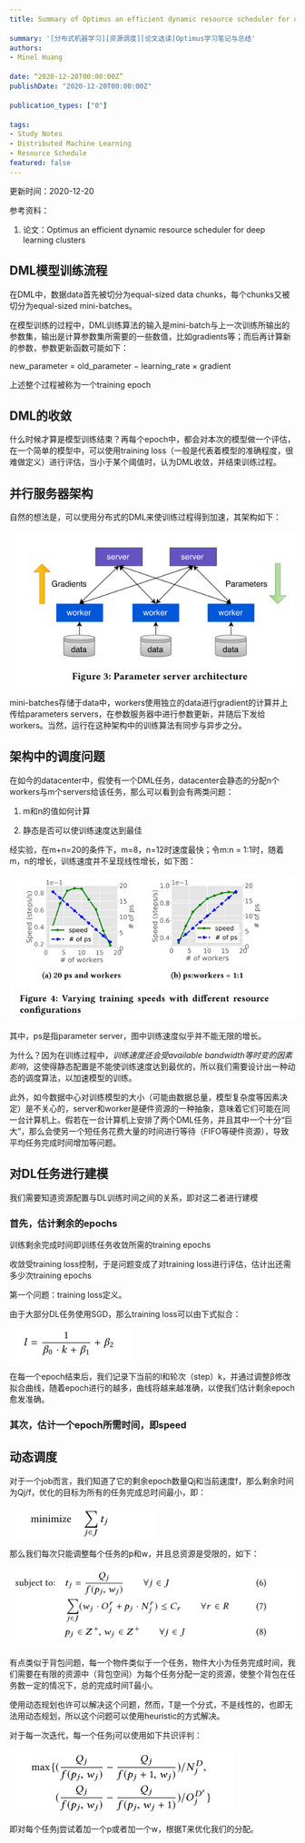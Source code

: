 ```yaml
---
title: Summary of Optimus an efficient dynamic resource scheduler for deep learning clusters

summary: '[分布式机器学习][资源调度][论文选读]Optimus学习笔记与总结'
authors:
- Minel Huang

date: “2020-12-20T00:00:00Z”
publishDate: "2020-12-20T00:00:00Z"

publication_types: ["0"]

tags: 
- Study Notes
- Distributed Machine Learning
- Resource Schedule
featured: false
---
```


更新时间：2020-12-20

参考资料：
1. 论文：Optimus an efficient dynamic resource scheduler for deep learning clusters

## **DML模型训练流程**

在DML中，数据data首先被切分为equal-sized data chunks，每个chunks又被切分为equal-sized mini-batches。

在模型训练的过程中，DML训练算法的输入是mini-batch与上一次训练所输出的参数集，输出是计算参数集所需要的一些数值，比如gradients等；而后再计算新的参数，参数更新函数可能如下：

new_parameter = old_parameter − learning_rate × gradient

上述整个过程被称为一个training epoch

## **DML的收敛**

什么时候才算是模型训练结束？再每个epoch中，都会对本次的模型做一个评估，在一个简单的模型中，可以使用training loss（一般是代表着模型的准确程度，很难做定义）进行评估，当小于某个阈值时，认为DML收敛，并结束训练过程。

## **并行服务器架构**

自然的想法是，可以使用分布式的DML来使训练过程得到加速，其架构如下：

![](./01.png)

mini-batches存储于data中，workers使用独立的data进行gradient的计算并上传给parameters servers，在参数服务器中进行参数更新，并随后下发给workers。当然，运行在这种架构中的训练算法有同步与异步之分。

## **架构中的调度问题**

在如今的datacenter中，假使有一个DML任务，datacenter会静态的分配n个workers与m个servers给该任务，那么可以看到会有两类问题：

1. m和n的值如何计算

2. 静态是否可以使训练速度达到最佳

经实验，在m+n=20的条件下，m=8，n=12时速度最快；令m:n = 1:1时，随着m，n的增长，训练速度并不呈现线性增长，如下图：

![](./02.png)

其中，ps是指parameter server，图中训练速度似乎并不能无限的增长。

为什么？因为在训练过程中，*训练速度还会受available bandwidth等时变的因素影响*，这使得静态配置是不能使训练速度达到最优的，所以我们需要设计出一种动态的调度算法，以加速模型的训练。

此外，如今数据中心对训练模型的大小（可能由数据总量，模型复杂度等因素决定）是不关心的，server和worker是硬件资源的一种抽象，意味着它们可能在同一台计算机上。假若在一台计算机上安排了两个DML任务，并且其中一个十分“巨大”，那么会使另一个短任务花费大量的时间进行等待（FIFO等硬件资源），导致平均任务完成时间增加等问题。

## **对DL任务进行建模**

我们需要知道资源配置与DL训练时间之间的关系，即对这二者进行建模

### **首先，估计剩余的epochs**

训练剩余完成时间即训练任务收敛所需的training epochs

收敛受training loss控制，于是问题变成了对training loss进行评估，估计出还需多少次training epochs

第一个问题：training loss定义。

由于大部分DL任务使用SGD，那么training loss可以由下式拟合：

![](./03.png)

在每一个epoch结束后，我们记录下当前的l和轮次（step）k，并通过调整β修改拟合曲线，随着epoch进行的越多，曲线将越来越准确，以使我们估计剩余epoch愈发准确。

### **其次，估计一个epoch所需时间，即speed**

## **动态调度**

对于一个job而言，我们知道了它的剩余epoch数量Qj和当前速度f，那么剩余时间为Qj/f，优化的目标为所有的任务完成总时间最小，即：

![](./04.png)

那么我们每次只能调整每个任务的p和w，并且总资源是受限的，如下：

![](./05.png)

有点类似于背包问题，每一个物件类似于一个任务，物件大小为任务完成时间，我们需要在有限的资源中（背包空间）为每个任务分配一定的资源，使整个背包在任务数一定的情况下，总的完成时间T最小。

使用动态规划也许可以解决这个问题，然而，T是一个分式，不是线性的，也即无法用动态规划，所以这个问题可以使用heuristic的方式解决。

 对于每一次迭代，每一个任务j可以使用如下共识评判：

![](./06.png)

即对每个任务j尝试着加一个p或者加一个w，根据T来优化我们的分配。